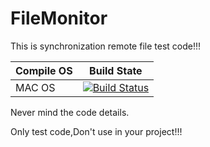 # FileMonitor

This is synchronization remote file test code!!!

| Compile  OS | Build State  |
|---|---|
|  MAC OS | [![Build Status](https://travis-ci.org/leonhe/FileMonitor.svg)](https://travis-ci.org/leonhe/FileMonitor)   |

Never mind the code details.

Only test code,Don't use in your project!!!


